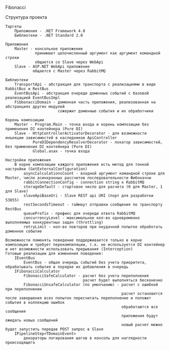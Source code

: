 Fibonacci

Структура проекта

    Таргеты
        Приложения - .NET Framework 4.8
        Библиотеки - .NET Standard 2.0

    Приложения
        Master - консольное приложение
                 принимает целочисленный аргумент как аргумент командной строки
                 общается со Slave через WebApi
        Slave - ASP.NET WebApi приложение
                общается с Master через RabbitMQ

    Библиотеки
        TransportApi - абстракция для транспорта c реализациями в виде RabbitBus и RestBus
        EventBusApi - абстракция очереди доменных событий с базовой реализацией EventBusImpl
        FibbonacciDomain - доменная часть приложения, реализованная на абстракциях других модулей
                           сожержит доменные события и их обработчики

    Корень композиции
        Master - Program.Main - точка входа и корень композиции без применения DI контейнера (Pure DI)
        Slave - HttpControllerActivatorDecorator - для возможности инъекции зависимостей в наследников ApiController
                PureDIDependencyResolverDecorator - локатор зависимостей, без применения DI контейнера (Pure DI)
                Global.asax - точка входа

    Настройки приложения
        В корне композиции каждого приложения есть метод для тонкой настройки (GetExternalConfiguration)
            asyncCalculationsCount - входной аргумент командной строки для Master, число асинхронных рассчетов последовательности Фибоначчи
            rabbitConnectionConfig - connection string к RabbitMQ
            storageDefault - стартовое число для расчета (0 для Master, 1 для Slave)
            slaveApiBaseUri - Slave REST api URI (порт для разработки 53855)
            restSecondsTimeout - таймаут отправки сообщения по транспорту RestBus
            queuePrefix - префикс для очереди ответа RabbitMQ
            concurrencyLevel - максимальное кол-во одновременно выполняемых конкурентных задач (throttling)
            retryLimit - кол-во повторов при неудачной попытке обработать доменное событие

    Возможности поменять поведение поддерживается только в корне композиции и требует перекомпиляции, т.к. не используется DI контейнер и нет возможности использовать прерывания (Interception)
    Готовые реализации для изменения поведения:
        IEventBus
            EventBus - общая очередь событий без учета приоритета, обрабатывать события в порядке их добавления в очередь
        IFibonacciCalculator
            FibonacciSafeCalculator - расчет без учета переполнения
                                      расчет будет выполняться бесконечно
            FibonacciUnsafeCalculator (по умолчанию) - расчет с ошибкой при переполнении
                                                       расчет остановится после завершения всех попыток пересчитать переполнение и положит события в коллекцию ошибок
                                                       обработаются все сообщения
                                                       приложения будут ожидать новых сообщений
                                                       новый расчет можно будет запустить передав POST запрос в Slave
        IPipelineStep<TDomainEvent>
            декораторы логирования шагов в консоль для наглядности происходящего
